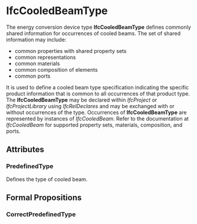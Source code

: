 # IfcCooledBeamType

The energy conversion device type **IfcCooledBeamType** defines commonly shared information for occurrences of cooled beams. The set of shared information may include:

* common properties with shared property sets
* common representations
* common materials
* common composition of elements
* common ports

It is used to define a cooled beam type specification indicating the specific product information that is common to all occurrences of that product type. The **IfcCooledBeamType** may be declared within _IfcProject_ or _IfcProjectLibrary_ using _IfcRelDeclares_ and may be exchanged with or without occurrences of the type. Occurrences of **IfcCooledBeamType** are represented by instances of _IfcCooledBeam_. Refer to the documentation at _IfcCooledBeam_ for supported property sets, materials, composition, and ports.

## Attributes

### PredefinedType
Defines the type of cooled beam.

## Formal Propositions

### CorrectPredefinedType

